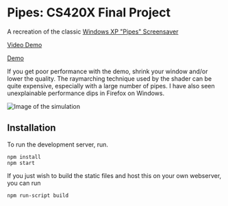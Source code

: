 # Pipes: CS420X Final Project

A recreation of the classic [Windows XP "Pipes" Screensaver](https://www.youtube.com/watch?v=MKqrLGFoK9E)

[Video Demo](https://www.youtube.com/watch?v=cqNNFK9VpVA)

[Demo](https://ollien.github.io/pipes-simulation/)

If you get poor performance with the demo, shrink your window and/or lower the quality. The raymarching technique used by the shader can be quite expensive, especially with a large number of pipes. I have also seen unexplainable performance dips in Firefox on Windows.

![Image of the simulation](https://raw.githubusercontent.com/ollien/pipes-simulation/master/screenshot.png?token=AAHOR72HUL2ASVX3ZGU4HX26NQYRY)

## Installation

To run the development server, run.
```
npm install
npm start
```
If you just wish to build the static files and host this on your own webserver, you can run
```
npm run-script build
```
